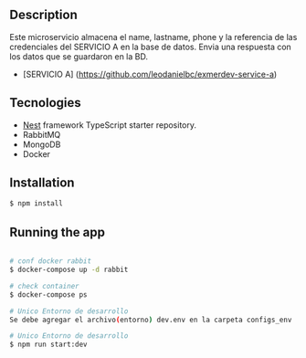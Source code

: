 ## Description
Este microservicio almacena el name, lastname, phone y la referencia de las credenciales del SERVICIO A en la base de datos.
Envia una respuesta con los datos que se guardaron en la BD.

- [SERVICIO A] (https://github.com/leodanielbc/exmerdev-service-a)

## Tecnologies

- [Nest](https://github.com/nestjs/nest) framework TypeScript starter repository.
- RabbitMQ
- MongoDB
- Docker

## Installation

```bash
$ npm install
```

## Running the app

```bash

# conf docker rabbit
$ docker-compose up -d rabbit

# check container
$ docker-compose ps

# Unico Entorno de desarrollo
Se debe agregar el archivo(entorno) dev.env en la carpeta configs_env

# Unico Entorno de desarrollo
$ npm run start:dev

```
